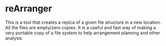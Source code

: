 # reArranger
This is a tool that creates a replca of a given file structure in a new location. All the files are empty/zero copies. It is a useful and fast way of making a very portable copy of a file system to help arrangement planning and other analysis
